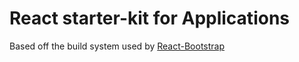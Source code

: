 # React starter-kit for Applications

Based off the build system used by [React-Bootstrap][react-bootstrap]

[react-bootstrap]: https://github.com/react-bootstrap/react-bootstrap
